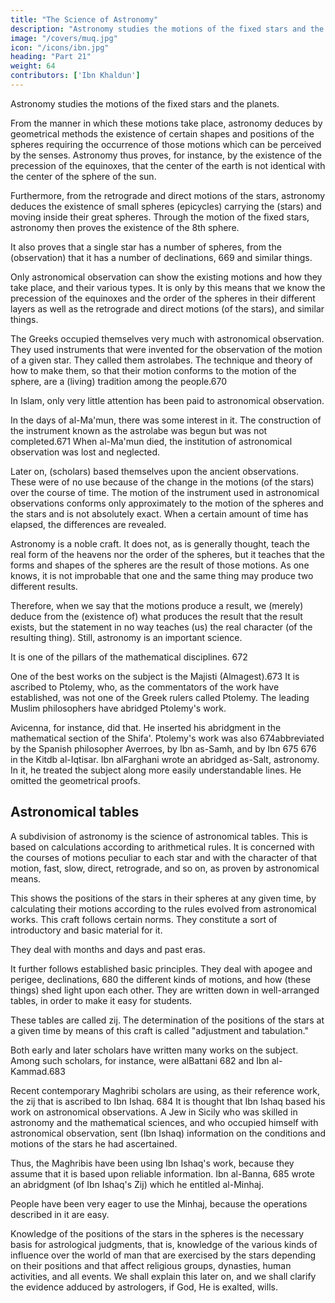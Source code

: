 ```yaml
---
title: "The Science of Astronomy"
description: "Astronomy studies the motions of the fixed stars and the planets"
image: "/covers/muq.jpg"
icon: "/icons/ibn.jpg"
heading: "Part 21"
weight: 64
contributors: ['Ibn Khaldun']
---
```




Astronomy studies the motions of the fixed stars and the planets. 

From the manner in which these motions take place, astronomy deduces by geometrical methods the existence of certain shapes and positions of the spheres requiring the occurrence of those motions which can be perceived by the senses. Astronomy thus
proves, for instance, by the existence of the precession of the equinoxes, that the center of the earth is not identical with the center of the sphere of the sun.

Furthermore, from the retrograde and direct motions of the stars, astronomy deduces the existence of small spheres (epicycles) carrying the (stars) and moving inside their great spheres. Through the motion of the fixed stars, astronomy then proves the
existence of the 8th sphere. 

It also proves that a single star has a number of spheres, from the (observation) that it has a number of declinations, 669 and similar things.

Only astronomical observation can show the existing motions and how they take place, and their various types. It is only by this means that we know the precession of the equinoxes and the order of the spheres in their different layers as well as the retrograde and direct motions (of the stars), and similar things. 

The Greeks occupied themselves very much with astronomical observation. They used instruments that were invented for the observation of the motion of a given star. They called them astrolabes. The technique and theory of how to make them, so that their motion conforms to the motion of the sphere, are a (living) tradition among the people.670

In Islam, only very little attention has been paid to astronomical observation.

In the days of al-Ma'mun, there was some interest in it. The construction of the instrument known as the astrolabe was begun but was not completed.671 When al-Ma'mun died, the institution of astronomical observation was lost and neglected.

Later on, (scholars) based themselves upon the ancient observations. These were of no use because of the change in the motions (of the stars) over the course of time. The motion of the instrument used in astronomical observations conforms only
approximately to the motion of the spheres and the stars and is not absolutely exact. When a certain amount of time has elapsed, the differences are revealed.

Astronomy is a noble craft. It does not, as is generally thought, teach the real form of the heavens nor the order of the spheres, but it teaches that the forms and shapes of the spheres are the result of those motions. As one knows, it is not improbable that one and the same thing may produce two different results.

Therefore, when we say that the motions produce a result, we (merely) deduce from the (existence of) what produces the result that the result exists, but the statement in no way teaches (us) the real character (of the resulting thing). Still, astronomy is an important science. 

It is one of the pillars of the mathematical disciplines. 672

One of the best works on the subject is the Majisti (Almagest).673 It is ascribed to Ptolemy, who, as the commentators of the work have established, was not one of the Greek rulers called Ptolemy. The leading Muslim philosophers have abridged Ptolemy's work. 

Avicenna, for instance, did that. He inserted his abridgment in the mathematical section of the Shifa'. Ptolemy's work was also
674abbreviated by the Spanish philosopher Averroes, by Ibn as-Samh,
and by Ibn 675
676
in the Kitdb al-Iqtisar. Ibn alFarghani
wrote an abridged as-Salt, astronomy. In it, he treated the subject along more easily understandable lines. He
omitted the geometrical proofs.

## Astronomical tables 
<!-- 678 -->

A subdivision of astronomy is the science of astronomical tables. This is based on calculations according to arithmetical rules. It is concerned with the courses of motions peculiar to each star and with the character of that motion, fast,
slow, direct, retrograde, and so on, as proven by astronomical means. 

This shows the positions of the stars in their spheres at any given time, by calculating their motions according to the rules evolved from astronomical works. This craft follows certain norms. They constitute a sort of introductory and basic material for it. 

They deal with months and days and past eras. <!-- 679 -->

It further follows established basic principles. They deal with apogee and perigee, declinations, 680 the different kinds of motions, and how (these things) shed light upon each other. They are written down in well-arranged tables, in order to
make it easy for students. 

These tables are called zij. The determination of the positions of the stars at a given time by means of this craft is called "adjustment and tabulation." <!-- 681 -->

Both early and later scholars have written many works on the subject. Among such scholars, for instance, were alBattani 682 and Ibn al-Kammad.683 

Recent contemporary Maghribi scholars are using, as their reference work, the zij that is ascribed to Ibn Ishaq. 684 It is thought that Ibn Ishaq based his work on astronomical observations. A Jew in Sicily who was skilled in astronomy and the
mathematical sciences, and who occupied himself with astronomical observation, sent (Ibn Ishaq) information on the conditions and motions of the stars he had ascertained. 

Thus, the Maghribis have been using Ibn Ishaq's work, because they assume that it is based upon reliable information.
Ibn al-Banna, 685 wrote an abridgment (of Ibn Ishaq's Zij) which he entitled al-Minhaj. 

People have been very eager to use the Minhaj, because the operations described in it are easy.

Knowledge of the positions of the stars in the spheres is the necessary basis for astrological judgments, that is, knowledge of the various kinds of influence over the world of man that are exercised by the stars depending on their positions and that
affect religious groups, dynasties, human activities, and all events. We shall explain this later on, and we shall clarify the evidence adduced by astrologers, if God, He is exalted, wills.
